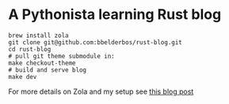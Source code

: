 # A Pythonista learning Rust blog

```
brew install zola
git clone git@github.com:bbelderbos/rust-blog.git
cd rust-blog
# pull git theme submodule in:
make checkout-theme
# build and serve blog
make dev
```
For more details on Zola and my setup see [this blog post](https://bobbelderbos.com/rust-blog/blog-with-zola/)
